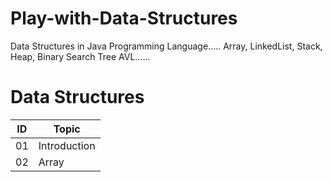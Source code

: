 # Play-with-Data-Structures
Data Structures in Java Programming Language.....  Array, LinkedList, Stack, Heap, Binary Search Tree AVL......

# Data Structures 

ID              | Topic 
----------------| ------------------
01              | Introduction
02              | Array
